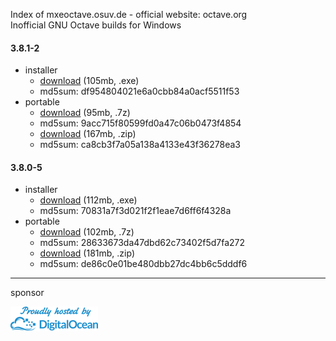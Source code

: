 Index of mxeoctave.osuv.de - official website: octave.org  
Inofficial GNU Octave builds for Windows  

#### 3.8.1-2

* installer   
    * [download](http://mxeoctave.osuv.de/octave-3.8.1-2-installer.exe) (105mb, .exe)
    * md5sum: df954804021e6a0cbb84a0acf5511f53
* portable  
    * [download](http://mxeoctave.osuv.de/octave-3.8.1-2-portable.7z) (95mb, .7z)
    * md5sum: 9acc715f80599fd0a47c06b0473f4854
    * [download](http://mxeoctave.osuv.de/octave-3.8.1-2-portable.zip) (167mb, .zip)
    * md5sum: ca8cb3f7a05a138a4133e43f36278ea3

#### 3.8.0-5

* installer
    * [download](http://mxeoctave.osuv.de/octave-3.8.0-5-installer.exe) (112mb, .exe)
    * md5sum: 70831a7f3d021f2f1eae7d6ff6f4328a
* portable  
    * [download](http://mxeoctave.osuv.de/octave-3.8.0-5-portable.7z) (102mb, .7z)
    * md5sum: 28633673da47dbd62c73402f5d7fa272
    * [download](http://mxeoctave.osuv.de/octave-3.8.0-5-portable.zip) (181mb, .zip)
    * md5sum: de86c0e01be480dbb27dc4bb6c5dddf6

----
sponsor  

[<img src="digitalocean.png">](https://digitalocean.com/)
